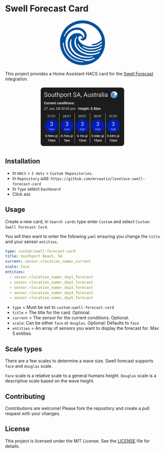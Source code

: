 # Swell Forecast Card

<p align="center">
  <img src="https://raw.githubusercontent.com/mrvautin/lovelace-swell-forecast-card/refs/heads/main/dist/logo.png" height="150px" />
</p>

This project provides a Home Assistant HACS card for the [Swell Forecast](https://github.com/mrvautin/hacs-beach-swell-forecast) integration.

<p align="center">
  <img src="https://raw.githubusercontent.com/mrvautin/lovelace-swell-forecast-card/refs/heads/main/dist/screenshot.png" height="200px" />
</p>

## Installation

- In `HACS` > `3 dots` > `Custom Repositories`.
- In `Repository` add: `https://github.com/mrvautin/lovelace-swell-forecast-card`
- In `Type` select `Dashboard`
- Click `Add`

## Usage

Create a new card, in `Search cards` type enter `Custom` and select `Custom: Swell Forecast Card`.

You will then want to enter the following `yaml` ensuring you change the `title` and your sensor `entities`.

``` yaml
type: custom:swell-forecast-card
title: Southport Beach, SA
current: sensor.<location_name>_current
scale: face
entities:
  - sensor.<location_name>_day1_forecast
  - sensor.<location_name>_day2_forecast
  - sensor.<location_name>_day3_forecast
  - sensor.<location_name>_day4_forecast
  - sensor.<location_name>_day5_forecast
```

- `type` = Must be set to `custom:swell-forecast-card`
- `title` = The title for the card. Optional.
- `current` = The sensor for the current conditions. Optional.
- `scale`: Can be either `face` or `douglas`. Optional: Defaults to `face`
- `entities` = An array of sensors you want to display the forecast for. Max 5 entities

## Scale types

There are a few scales to determine a wave size. Swell forecast supports `face` and `douglas` scale. 

`Face` scale is a relative scale to a general humans height. 
`Douglas` scale is a descriptive scale based on the wave height.

## Contributing

Contributions are welcome! Please fork the repository and create a pull request with your changes.

## License

This project is licensed under the MIT License. See the [LICENSE](LICENSE) file for details.